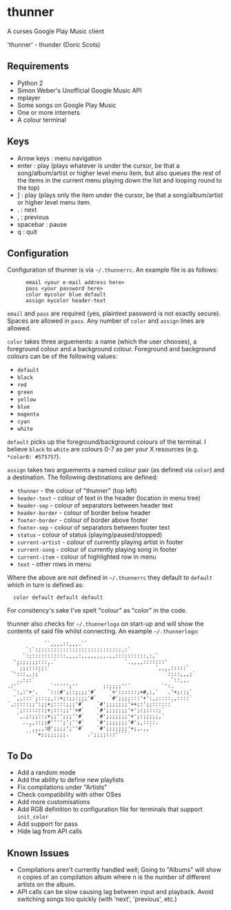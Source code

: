 thunner
=======

A curses Google Play Music client

'thunner' - thunder (Doric Scots)

Requirements
------------

* Python 2
* Simon Weber's Unofficial Google Music API
* mplayer
* Some songs on Google Play Music
* One or more internets
* A colour terminal

Keys
----

* Arrow keys : menu navigation
* enter : play (plays whatever is under the cursor, be that a song/album/artist or higher level menu item, but also queues the rest of the items in the current menu playing down the list and looping round to the top)
* ] : play (plays only the item under the cursor, be that a song/album/artist or higher level menu item.
* . : next
* , : previous
* spacebar : pause 
* q : quit

Configuration
-------------

Configuration of thunner is via `~/.thunnerrc`. An example file is as follows:

	      email <your e-mail address here>
	      pass <your password here>
	      color mycolor blue default
	      assign mycolor header-text

`email` and `pass` are required (yes, plaintext password is not exactly secure). Spaces are allowed in `pass`. Any number of `color` and `assign` lines are allowed. 

`color` takes three arguements: a name (which the user chooses), a foreground colour and a background colour. Foreground and background colours can be of the following values:

* `default`
* `black`
* `red`
* `green`
* `yellow`
* `blue`
* `magenta`
* `cyan`
* `white`

`default` picks up the foreground/background colours of the terminal. I believe `black` to `white` are colours 0-7 as per your X resources (e.g. `*color0: #575757`).

`assign` takes two arguements a named colour pair (as defined via `color`) and a destination. The following destinations are defined:

* `thunner` - the colour of "thunner" (top left)
* `header-text` - colour of text in the header (location in menu tree)
* `header-sep` - colour of separators between header text
* `header-border` - colour of border below header
* `footer-border` - colour of border above footer
* `footer-sep` - colour of separators between footer text
* `status` - colour of status (playing/paused/stopped)
* `current-artist` - colour of currently playing artist in footer
* `current-song` - colour of currently playing song in footer
* `current-item` - colour of highlighted row in menu
* `text` - other rows in menu

Where the above are not defined in `~/.thunnerrc` they default to `default` which in turn is defined as:

      color default default default

For consitency's sake I've spelt "colour" as "color" in the code.

thunner also checks for `~/.thunnerlogo` on start-up and will show the contents of said file whilst connecting. An example `~/.thunnerlogo`:



			    ``,,,,::,,,.``                          
		  `:`::::::::::::::::::::::::::::.:`                
	     `:;:::::::::::,,,,:,,,,,,,,.,,::::::::::,:,`           
	  ';;;;;;;:::,.`                      `.,,,,:::::::'        
       `;;;::::;:`                                  `,,,,:::::`     
     `':::,,:;`                                        `::::,,,;`   
       .,:;:`                                            `::,,.     
	.:'`          `''''';''        ;:;;;;''`          `':.      
      `:,:'+'.   `:::#';::;;;;'#`    `+'::::::;+#,:,`   .'+;::;`    
      `,,:::`;:::;,::+;:;;:;;;'#`    `#';;;;:::'+':,;::::.,::::`    
	`,:::::;;':;;+;::::;;;'#`    `#';;;;;;;'++;:';;::::::`      
	   `;:::::::;+;:::;;''+#`    `#';;;;;;;'+';:;::::;`         
	   `,.;:;;::;+;;'';;;''#`    `#';;;;;;;'+';:;;;;;,`         
	     ..,,::;;#'''';';''#`    `#';;;;;;;'#';,::::.           
	       `,,,,:@';;;;';''#`    `#';;;;;;;'+;,.,,`             
		  ````+;;;;;;;;.      .';;;;:::'````                


To Do
-----

* Add a random mode
* Add the ability to define new playlists
* Fix compilations under "Artists"
* Check compatibility with other OSes
* Add more customisations
* Add RGB definition to configuration file for terminals that support `init_color`
* Add support for pass
* Hide lag from API calls

Known Issues
------------

* Compilations aren't currently handled well; Going to "Albums" will show n copies of an compilation album where n is the number of different artists on the album.
* API calls can be slow causing lag between input and playback. Avoid switching songs too quickly (with 'next', 'previous', etc.)